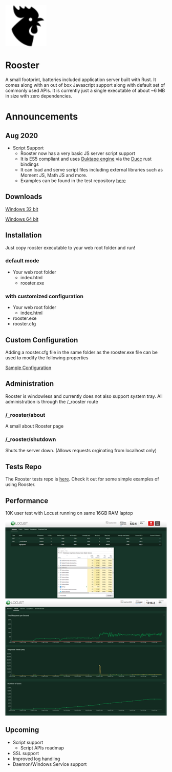 <img src="./webroot/rooster.png" href="http://icons8.com/" alt="Rooster Personal Web Server" width="128"/>

# Rooster
A small footprint, batteries included application server built with Rust. It comes along with an out of box Javascript support along with default set of commonly used APIs. It is currently just a single executable of about ~6 MB in size with zero dependencies.

# Announcements
## Aug 2020
- Script Support
  - Rooster now has a very basic JS server script support
  - It is ES5 compliant and uses [Duktape engine](https://duktape.org/) via the [Ducc](https://github.com/SkylerLipthay/ducc) rust bindings
  - It can load and serve script files including external libraries such as Moment JS, Math JS and more.
  - Examples can be found in the test repository [here](https://github.com/elasmojs/rooster-test)

## Downloads
[Windows 32 bit](./dist/rooster-win32.exe)

[Windows 64 bit](./dist/rooster-win64.exe)

## Installation
Just copy rooster executable to your web root folder and run!

### default mode
- Your web root folder
  - index.html
  - rooster.exe
  
### with customized configuration
- Your web root folder
  - index.html
- rooster.exe
- rooster.cfg

## Custom Configuration
Adding a rooster.cfg file in the same folder as the rooster.exe file can be used to modify the following properties

[Sample Configuration](rooster.cfg)

## Administration
Rooster is windowless and currently does not also support system tray. All administration is through the /_rooster route

### /_rooster/about
A small about Rooster page

### /_rooster/shutdown
Shuts the server down. (Allows requests orginating from localhost only)

## Tests Repo
The Rooster tests repo is [here](https://github.com/elasmojs/rooster-test). Check it out for some simple examples of using Rooster.

## Performance
10K user test with Locust running on same 16GB RAM laptop

<img src="./performance/rooster-locust-perf-10kusers.PNG" width="640"/>

<img src="./performance/rooster-locust-perf-10kusers-c1.PNG" width="640"/>

## Upcoming
- Script support
  - Script APIs roadmap
- SSL support
- Improved log handling
- Daemon/Windows Service support
